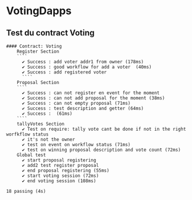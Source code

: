 # VotingDapps

## Test du contract Voting
```
#### Contract: Voting
    Register Section 
    ````
      ✔ Success : add voter addr1 from owner (178ms)
      ✔ Success : good workflow for add a voter  (40ms)
      ✔ Success : add registered voter 
      ````
    Proposal Section
    ````
      ✔ Success : can not register en event for the moment 
      ✔ Success : can not add proposal for the moment (38ms)
      ✔ Success : can not empty proposal (71ms)
      ✔ Success : test description and getter (64ms)
      ✔ Success :  (61ms)
    ````
    tallyVotes Section
      ✔ Test on require: tally vote cant be done if not in the right worfkflow status
      ✔ it's not the owner
      ✔ test on event on workflow status (71ms)
      ✔ test on winning proposal description and vote count (72ms)
    Global test
      ✔ start proposal registering
      ✔ add2 test register proposal
      ✔ end proposal registering (55ms)
      ✔ start voting session (72ms)
      ✔ end voting session (108ms)

18 passing (4s)


